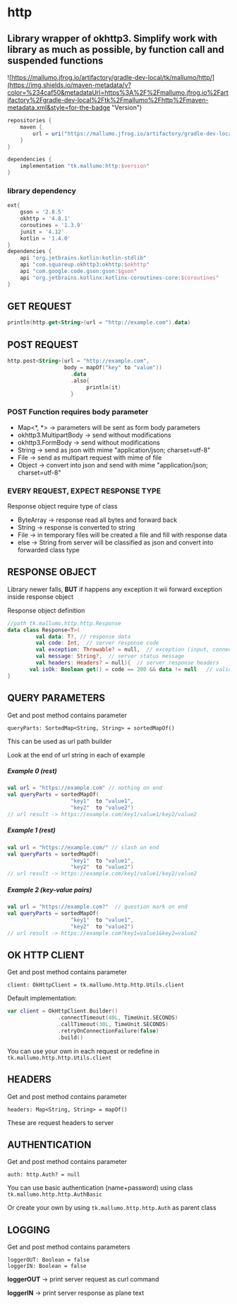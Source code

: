 # http

## Library wrapper of okhttp3. Simplify work with library as much as possible, by function call and suspended functions  

![https://mallumo.jfrog.io/artifactory/gradle-dev-local/tk/mallumo/http/](https://img.shields.io/maven-metadata/v?color=%234caf50&metadataUrl=https%3A%2F%2Fmallumo.jfrog.io%2Fartifactory%2Fgradle-dev-local%2Ftk%2Fmallumo%2Fhttp%2Fmaven-metadata.xml&style=for-the-badge "Version")

```groovy
repositories {
    maven {
        url = uri("https://mallumo.jfrog.io/artifactory/gradle-dev-local")
    }
}

dependencies {
    implementation "tk.mallumo:http:$version"
}
```

### library dependency
```groovy
ext{
    gson = '2.8.5'
    okhttp = '4.8.1'
    coroutines = '1.3.9'
    junit = '4.12'
    kotlin = '1.4.0'
}
dependencies {
    api "org.jetbrains.kotlin:kotlin-stdlib"
    api "com.squareup.okhttp3:okhttp:$okhttp"
    api "com.google.code.gson:gson:$gson"
    api "org.jetbrains.kotlinx:kotlinx-coroutines-core:$coroutines"
}
```

## GET REQUEST
```kotlin
println(http.get<String>(url = "http://example.com").data)
```

## POST REQUEST
```kotlin
http.post<String>(url = "http://example.com", 
                  body = mapOf("key" to "value"))
                    .data
                    .also{
                         println(it)
                    }                           

```

### POST Function requires body parameter

* Map<*, *> -> parameters will be sent as form body parameters
* okhttp3.MultipartBody -> send without modifications
* okhttp3.FormBody -> send without modifications
* String -> send as json with mime "application/json; charset=utf-8"
* File -> send as multipart request with mime of file
* Object -> convert into json and send with mime "application/json; charset=utf-8"


### EVERY REQUEST, EXPECT RESPONSE TYPE

Response object require type of class

* ByteArray -> response read all bytes and forward back
* String -> response is converted to string
* File -> in temporary files will be created a file and fill with response data
* else -> String from server will be classified as json and convert into forwarded class type

## RESPONSE OBJECT
Library newer falls, **BUT** if happens any exception it wii forward exception inside response object

Response object definition
```kotlin
//path tk.mallumo.http.http.Response
data class Response<T>(
         val data: T?, // response data
         val code: Int,  // server response code
         val exception: Throwable? = null,  // exception (input, connection, ...)
         val message: String?,  // server status message
         val headers: Headers? = null){  // server response headers
       val isOk: Boolean get() = code == 200 && data != null   // validation quick tool
}

```
## QUERY PARAMETERS
Get and post method contains parameter 

``queryParts: SortedMap<String, String> = sortedMapOf()``

This can be used as url path builder

Look at the end of url string in each of example

##### Example 0 (rest)
```kotlin
val url = "https://example.com" // nothing on end
val queryParts = sortedMapOf(
                    "key1"  to "value1",
                    "key2"  to "value2")
// url result -> https://example.com/key1/value1/key2/value2
```

##### Example 1 (rest)
```kotlin
val url = "https://example.com/" // slash on end
val queryParts = sortedMapOf(
                    "key1"  to "value1",
                    "key2"  to "value2")
// url result -> https://example.com/key1/value1/key2/value2
```

##### Example 2 (key-value pairs)
```kotlin
val url = "https://example.com?"  // question mark on end
val queryParts = sortedMapOf(
                    "key1"  to "value1",
                    "key2"  to "value2")
// url result -> https://example.com?key1=value1&key2=value2
```
## OK HTTP CLIENT

Get and post method contains parameter 

``client: OkHttpClient = tk.mallumo.http.http.Utils.client``

Default implementation:
```kotlin
var client = OkHttpClient.Builder()
                .connectTimeout(40L, TimeUnit.SECONDS)
                .callTimeout(30L, TimeUnit.SECONDS)
                .retryOnConnectionFailure(false)
                .build()
```
You can use your own in each request or redefine in ``tk.mallumo.http.http.Utils.client`` 

## HEADERS

Get and post method contains parameter 

``headers: Map<String, String> = mapOf()``

These are request headers to server

## AUTHENTICATION

Get and post method contains parameter 

``auth: http.Auth? = null``

You can use basic authentication (name+password) using class ``tk.mallumo.http.http.AuthBasic``

Or create your own by using ``tk.mallumo.http.http.Auth`` as parent class

## LOGGING

Get and post method contains parameters 

```
loggerOUT: Boolean = false
loggerIN: Boolean = false
```

**loggerOUT** -> print server request as curl command

**loggerIN** -> print server response as plane text
